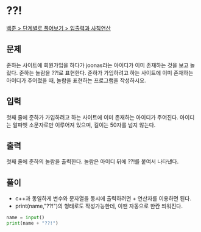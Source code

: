 # ??!

[백준 > 단계별로 풀어보기 > 입출력과 사칙연산](https://www.acmicpc.net/problem/10926)

## 문제

준하는 사이트에 회원가입을 하다가 joonas라는 아이디가 이미 존재하는 것을 보고 놀랐다. 준하는 놀람을 ??!로 표현한다. 준하가 가입하려고 하는 사이트에 이미 존재하는 아이디가 주어졌을 때, 놀람을 표현하는 프로그램을 작성하시오.

## 입력

첫째 줄에 준하가 가입하려고 하는 사이트에 이미 존재하는 아이디가 주어진다. 아이디는 알파벳 소문자로만 이루어져 있으며, 길이는 50자를 넘지 않는다.

## 출력

첫째 줄에 준하의 놀람을 출력한다. 놀람은 아이디 뒤에 ??!를 붙여서 나타낸다.

## 풀이

-   c++과 동일하게 변수와 문자열을 동시에 출력하려면 + 연산자를 이용하면 된다.
-   print(name,"??!")의 형태로도 작성가능한데, 이땐 자동으로 한칸 띄워진다.

```python
name = input()
print(name + "??!")
```

